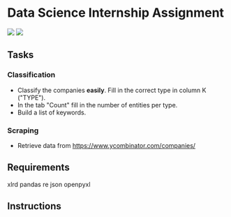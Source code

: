 # Data Science Internship Assignment
![](https://img.shields.io/badge/made_with-Python_3.6-red?style=flat-square) ![](https://img.shields.io/badge/docs-Markdown-lightblue?style=flat-square)

## Tasks
### Classification
- Classify the companies **easily**. Fill in the correct type in column K ("TYPE").
- In the tab "Count" fill in the number of entities per type.
- Build a list of keywords.

### Scraping
- Retrieve data from https://www.ycombinator.com/companies/

## Requirements
xlrd
pandas
re
json
openpyxl

## Instructions



